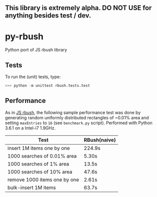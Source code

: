 This library is extremely alpha.  DO NOT USE for anything besides test / dev.
-------

# py-rbush
Python port of JS rbush library

## Tests

To run the (unit) tests, type:

```python
>>> python -m unittest rbush.tests.test
```


## Performance

As in [JS rbush](https://github.com/mourner/rbush),
the following sample performance test was done by generating
random uniformly distributed rectangles of ~0.01% area and setting `maxEntries` to `16`
(see `benchmark.py` script).
Performed with Python 3.6.1 on a Intel-i7 1.9GHz.

Test                         | RBush(naive)
---------------------------- | ------
insert 1M items one by one   | 224.9s
1000 searches of 0.01% area  | 5.30s  
1000 searches of 1% area     | 13.5s  
1000 searches of 10% area    | 47.6s  
remove 1000 items one by one | 2.61s  
bulk-insert 1M items         | 63.7s  
